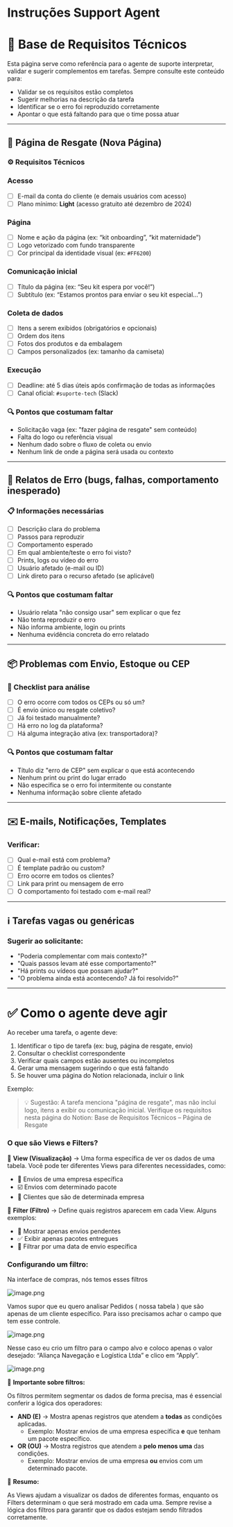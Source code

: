 # Instruções Support Agent

# 📘 Base de Requisitos Técnicos

Esta página serve como referência para o agente de suporte interpretar, validar e sugerir complementos em tarefas. Sempre consulte este conteúdo para:

- Validar se os requisitos estão completos
- Sugerir melhorias na descrição da tarefa
- Identificar se o erro foi reproduzido corretamente
- Apontar o que está faltando para que o time possa atuar

---

## 🧩 Página de Resgate (Nova Página)

### ⚙ Requisitos Técnicos

### Acesso

- [ ]  E-mail da conta do cliente (e demais usuários com acesso)
- [ ]  Plano mínimo: **Light** (acesso gratuito até dezembro de 2024)

### Página

- [ ]  Nome e ação da página (ex: “kit onboarding”, “kit maternidade”)
- [ ]  Logo vetorizado com fundo transparente
- [ ]  Cor principal da identidade visual (ex: `#FF6200`)

### Comunicação inicial

- [ ]  Título da página (ex: “Seu kit espera por você!”)
- [ ]  Subtítulo (ex: “Estamos prontos para enviar o seu kit especial...”)

### Coleta de dados

- [ ]  Itens a serem exibidos (obrigatórios e opcionais)
- [ ]  Ordem dos itens
- [ ]  Fotos dos produtos e da embalagem
- [ ]  Campos personalizados (ex: tamanho da camiseta)

### Execução

- [ ]  Deadline: até 5 dias úteis após confirmação de todas as informações
- [ ]  Canal oficial: `#suporte-tech` (Slack)

### 🔍 Pontos que costumam faltar

- Solicitação vaga (ex: "fazer página de resgate" sem conteúdo)
- Falta do logo ou referência visual
- Nenhum dado sobre o fluxo de coleta ou envio
- Nenhum link de onde a página será usada ou contexto

---

## 🐞 Relatos de Erro (bugs, falhas, comportamento inesperado)

### 📋 Informações necessárias

- [ ]  Descrição clara do problema
- [ ]  Passos para reproduzir
- [ ]  Comportamento esperado
- [ ]  Em qual ambiente/teste o erro foi visto?
- [ ]  Prints, logs ou vídeo do erro
- [ ]  Usuário afetado (e-mail ou ID)
- [ ]  Link direto para o recurso afetado (se aplicável)

### 🔍 Pontos que costumam faltar

- Usuário relata "não consigo usar" sem explicar o que fez
- Não tenta reproduzir o erro
- Não informa ambiente, login ou prints
- Nenhuma evidência concreta do erro relatado

---

## 📦 Problemas com Envio, Estoque ou CEP

### 🧾 Checklist para análise

- [ ]  O erro ocorre com todos os CEPs ou só um?
- [ ]  É envio único ou resgate coletivo?
- [ ]  Já foi testado manualmente?
- [ ]  Há erro no log da plataforma?
- [ ]  Há alguma integração ativa (ex: transportadora)?

### 🔍 Pontos que costumam faltar

- Título diz "erro de CEP" sem explicar o que está acontecendo
- Nenhum print ou print do lugar errado
- Não especifica se o erro foi intermitente ou constante
- Nenhuma informação sobre cliente afetado

---

## ✉️ E-mails, Notificações, Templates

### Verificar:

- [ ]  Qual e-mail está com problema?
- [ ]  É template padrão ou custom?
- [ ]  Erro ocorre em todos os clientes?
- [ ]  Link para print ou mensagem de erro
- [ ]  O comportamento foi testado com e-mail real?

---

## ℹ️ Tarefas vagas ou genéricas

### Sugerir ao solicitante:

- "Poderia complementar com mais contexto?"
- "Quais passos levam até esse comportamento?"
- "Há prints ou vídeos que possam ajudar?"
- "O problema ainda está acontecendo? Já foi resolvido?"

---

# ✅ Como o agente deve agir

Ao receber uma tarefa, o agente deve:

1. Identificar o tipo de tarefa (ex: bug, página de resgate, envio)
2. Consultar o checklist correspondente
3. Verificar quais campos estão ausentes ou incompletos
4. Gerar uma mensagem sugerindo o que está faltando
5. Se houver uma página do Notion relacionada, incluir o link

Exemplo:

> 💡 Sugestão: A tarefa menciona "página de resgate", mas não inclui logo, itens a exibir ou comunicação inicial. Verifique os requisitos nesta página do Notion: Base de Requisitos Técnicos – Página de Resgate
>

### **O que são Views e Filters?**

🔹 **View (Visualização)** → Uma forma específica de ver os dados de uma tabela. Você pode ter diferentes Views para diferentes necessidades, como:

- 📌 Envios de uma empresa específica
- ☑️ Envios com determinado pacote
- 📆 Clientes que são de determinada empresa

🔹 **Filter (Filtro)** → Define quais registros aparecem em cada View. Alguns exemplos:

- 🚛 Mostrar apenas envios pendentes
- ✅ Exibir apenas pacotes entregues
- 📅 Filtrar por uma data de envio específica

### Configurando um filtro:

Na interface de compras, nós temos esses filtros

![image.png](attachment:620c2914-0a68-4bed-82be-08643beb9b58:image.png)

Vamos supor que eu quero analisar Pedidos ( nossa tabela ) que são apenas de um cliente específico. Para isso precisamos achar o campo que tem esse controle.

![image.png](attachment:2d80c022-0e81-4092-ab1e-3d917bc5e361:image.png)

Nesse caso eu crio um filtro para o campo alvo e coloco apenas o valor desejado: “Aliança Navegação e Logística Ltda” e clico em “Apply”.

![image.png](attachment:010e9abd-06ee-464c-827a-919f38bb14b7:image.png)

📌 **Importante sobre filtros:**

Os filtros permitem segmentar os dados de forma precisa, mas é essencial conferir a lógica dos operadores:

- **AND (E)** → Mostra apenas registros que atendem a **todas** as condições aplicadas.
    - Exemplo: Mostrar envios de uma empresa específica **e** que tenham um pacote específico.
- **OR (OU)** → Mostra registros que atendem a **pelo menos uma** das condições.
    - Exemplo: Mostrar envios de uma empresa **ou** envios com um determinado pacote.

🎯 **Resumo:**

As Views ajudam a visualizar os dados de diferentes formas, enquanto os Filters determinam o que será mostrado em cada uma. Sempre revise a lógica dos filtros para garantir que os dados estejam sendo filtrados corretamente.